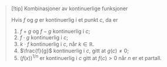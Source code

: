> [!tip] Kombinasjoner av kontinuerlige funksjoner
> 
> Hvis $f$ og $g$ er kontinuerlig i et punkt $c$, da er
> 1. $f+g$ og $f-g$ kontinuerlig i $c$;
> 2. $f\cdot g$ kontinuerlig i $c$;
> 3. $k\cdot f$ kontinuerlig i $c$, når $k\in \mathbb{R}$.
> 4. $\frac{f}{g}$ kontinuerlig i $c$, gitt at $g(c)\neq 0$;
> 5. $(f(x))^{1/n}$ er kontinuerlig i $c$ gitt at $f(c)>0$ når $n$ er et partall. 
>